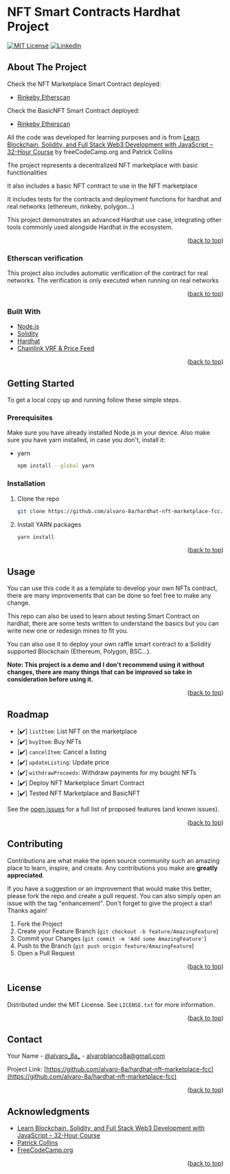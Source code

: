 # NFT Smart Contracts Hardhat Project

<div id="top"></div>


[![MIT License][license-shield]][license-url]
[![LinkedIn][linkedin-shield]][linkedin-url]


<!-- ABOUT THE PROJECT -->
## About The Project

Check the NFT Marketplace Smart Contract deployed:
- [Rinkeby Etherscan](https://rinkeby.etherscan.io/address/0x3cb4F7C5f7e3355BEe1341251A8D8a2B04fBC7B7#code)

Check the BasicNFT Smart Contract deployed:
- [Rinkeby Etherscan](https://rinkeby.etherscan.io/address/0x81A6DE6E6389fcF0165774b3Eb13B6BDac5fb3dd#code)

All the code was developed for learning purposes and is from [Learn Blockchain, Solidity, and Full Stack Web3 Development with JavaScript – 32-Hour Course](https://www.youtube.com/watch?v=gyMwXuJrbJQ&lis) by freeCodeCamp.org and Patrick Collins

The project represents a decentralized NFT marketplace with basic functionalities

It also includes a basic NFT contract to use in the NFT marketplace

It includes tests for the contracts and deployment functions for hardhat and real networks (ethereum, rinkeby, polygon...)

This project demonstrates an advanced Hardhat use case, integrating other tools commonly used alongside Hardhat in the ecosystem.

<p align="right">(<a href="#top">back to top</a>)</p>



### Etherscan verification

This project also includes automatic verification of the contract for real networks. The verification is only executed when running on real networks

<p align="right">(<a href="#top">back to top</a>)</p>



### Built With

* [Node.js](https://nodejs.org/)
* [Solidity](https://docs.soliditylang.org/)
* [Hardhat](https://hardhat.org/)
* [Chainlink VRF & Price Feed](https://docs.chain.link/ethereum/)


<p align="right">(<a href="#top">back to top</a>)</p>



<!-- GETTING STARTED -->
## Getting Started

To get a local copy up and running follow these simple steps.

### Prerequisites

Make sure you have already installed Node.js in your device. Also make sure you have yarn installed, in case you don't, install it:

* yarn
  ```sh
  npm install --global yarn
  ```

### Installation

1. Clone the repo
   ```sh
   git clone https://github.com/alvaro-8a/hardhat-nft-marketplace-fcc.git
   ```
2. Install YARN packages
   ```sh
   yarn install
   ```

<p align="right">(<a href="#top">back to top</a>)</p>



<!-- USAGE EXAMPLES -->
## Usage

You can use this code it as a template to develop your own NFTs contract, there are many improvements that can be done so feel free to make any change.

This repo can also be used to learn about testing Smart Contract on hardhat, there are some tests written to understand the basics but you can write new one or redesign mines to fit you. 

You can also use it to deploy your own raffle smart contract to a Solidity supported Blockchain (Ethereum, Polygon, BSC...).

**Note: This project is a demo and I don't recommend using it without changes, there are many things that can be improved so take in consideration before using it.**


<p align="right">(<a href="#top">back to top</a>)</p>



<!-- ROADMAP -->
## Roadmap

- [✔️] `listItem`: List NFT on the marketplace
- [✔️] `buyItem`: Buy NFTs
- [✔️] `cancelItem`: Cancel a listing
- [✔️] `updateListing`: Update price
- [✔️] `withdrawProceeds`: Withdraw payments for my bought NFTs
- [✔️] Deploy NFT Marketplace Smart Contract
- [✔️] Tested NFT Marketplace and BasicNFT

See the [open issues](https://github.com/alvaro-8a/hardhat-nft-marketplace-fcc/issues) for a full list of proposed features (and known issues).

<p align="right">(<a href="#top">back to top</a>)</p>



<!-- CONTRIBUTING -->
## Contributing

Contributions are what make the open source community such an amazing place to learn, inspire, and create. Any contributions you make are **greatly appreciated**.

If you have a suggestion or an improvement that would make this better, please fork the repo and create a pull request. You can also simply open an issue with the tag "enhancement".
Don't forget to give the project a star! Thanks again!

1. Fork the Project
2. Create your Feature Branch (`git checkout -b feature/AmazingFeature`)
3. Commit your Changes (`git commit -m 'Add some AmazingFeature'`)
4. Push to the Branch (`git push origin feature/AmazingFeature`)
5. Open a Pull Request

<p align="right">(<a href="#top">back to top</a>)</p>



<!-- LICENSE -->
## License

Distributed under the MIT License. See `LICENSE.txt` for more information.

<p align="right">(<a href="#top">back to top</a>)</p>



<!-- CONTACT -->
## Contact

Your Name - [@alvaro_8a_](https://twitter.com/alvaro_8a_) - alvaroblanco8a@gmail.com

Project Link: [https://github.com/alvaro-8a/hardhat-nft-marketplace-fcc](https://github.com/alvaro-8a/hardhat-nft-marketplace-fcc)

<p align="right">(<a href="#top">back to top</a>)</p>



<!-- ACKNOWLEDGMENTS -->
## Acknowledgments

* [Learn Blockchain, Solidity, and Full Stack Web3 Development with JavaScript – 32-Hour Course](https://www.youtube.com/watch?v=gyMwXuJrbJQ&lis)
* [Patrick Collins](https://www.youtube.com/c/PatrickCollins)
* [FreeCodeCamp.org](https://www.youtube.com/c/Freecodecamp)

<p align="right">(<a href="#top">back to top</a>)</p>



<!-- MARKDOWN LINKS & IMAGES -->
<!-- https://www.markdownguide.org/basic-syntax/#reference-style-links -->
[contributors-shield]: https://img.shields.io/github/contributors/alvaro-8a/hardhat-nft-marketplace-fcc.svg?style=for-the-badge
[contributors-url]: https://github.com/alvaro-8a/hardhat-nft-marketplace-fcc/graphs/contributors
[forks-shield]: https://img.shields.io/github/forks/alvaro-8a/hardhat-nft-marketplace-fcc.svg?style=for-the-badge
[forks-url]: https://github.com/alvaro-8a/hardhat-nft-marketplace-fcc/network/members
[stars-shield]: https://img.shields.io/github/stars/alvaro-8a/hardhat-nft-marketplace-fcc.svg?style=for-the-badge
[stars-url]: https://github.com/alvaro-8a/hardhat-nft-marketplace-fcc/stargazers
[issues-shield]: https://img.shields.io/github/issues/alvaro-8a/hardhat-nft-marketplace-fcc.svg?style=for-the-badge
[issues-url]: https://github.com/alvaro-8a/hardhat-nft-marketplace-fcc/issues
[license-shield]: https://img.shields.io/github/license/alvaro-8a/hardhat-nft-marketplace-fcc.svg?style=for-the-badge
[license-url]: https://github.com/alvaro-8a/hardhat-nft-marketplace-fcc/blob/main/LICENSE
[linkedin-shield]: https://img.shields.io/badge/-LinkedIn-black.svg?style=for-the-badge&logo=linkedin&colorB=555
[linkedin-url]: https://linkedin.com/in/alvaro-blanco-ochoa-9b14561a9
[product-screenshot]: images/screenshot.png
